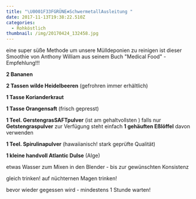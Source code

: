 ```yaml
---
title: "\U0001F33FGRÜNE☘SchwermetallAusleitung "
date: 2017-11-13T19:38:22.510Z
categories:
  - Rohköstlich
thumbnail: /img/20170424_132458.jpg
---
```

eine super süße Methode um unsere Mülldeponien zu reinigen ist dieser Smoothie von Anthony William aus seinem Buch "Medical Food" - Empfehlung!!! 

**2 Bananen**

**2 Tassen wilde Heidelbeeren** (gefrohren immer erhältlich)

**1 Tasse Korianderkraut**

**1 Tasse Orangensaft** (frisch gepresst)

**1 Teel. GerstengrasSAFTpulver** (ist am gehaltvollsten ) falls nur **Getstengraspulver** zur Verfügung steht einfach **1 gehäuften Eßlöffel** davon verwenden

**1 Teel. Spirulinapulver** (hawaiianisch! stark geprüfte Qualität)

**1 kleine handvoll Atlantic Dulse** (Alge)

etwas Wasser zum Mixen in den Blender - bis zur gewünschten Konsistenz

gleich trinken! auf nüchternen Magen trinken! 

bevor wieder gegessen wird - mindestens 1 Stunde warten!
